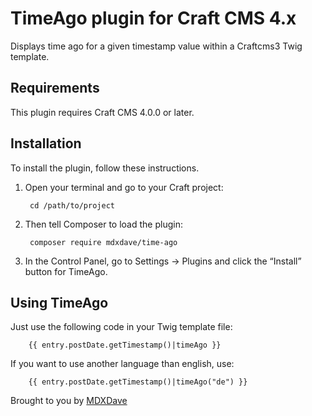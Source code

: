 # TimeAgo plugin for Craft CMS 4.x

Displays time ago for a given timestamp value within a Craftcms3 Twig template.

## Requirements

This plugin requires Craft CMS 4.0.0 or later.

## Installation

To install the plugin, follow these instructions.

1. Open your terminal and go to your Craft project:

        cd /path/to/project

2. Then tell Composer to load the plugin:

        composer require mdxdave/time-ago

3. In the Control Panel, go to Settings → Plugins and click the “Install” button for TimeAgo.

## Using TimeAgo

Just use the following code in your Twig template file:
        
        {{ entry.postDate.getTimestamp()|timeAgo }}
        
If you want to use another language than english, use:
        
        {{ entry.postDate.getTimestamp()|timeAgo("de") }}



Brought to you by [MDXDave](https://mdxdave.de)

